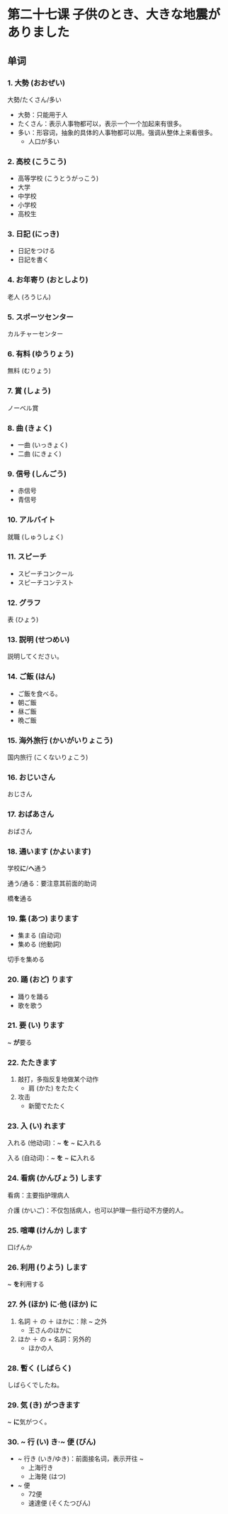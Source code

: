 # 第二十七课 子供のとき、大きな地震がありました
## 单词
### 1. 大勢 (おおぜい)
大勢/たくさん/多い

* 大勢：只能用于人
* たくさん：表示人事物都可以，表示一个一个加起来有很多。
* 多い：形容词，抽象的具体的人事物都可以用。强调从整体上来看很多。
	* 人口が多い
	
### 2. 高校 (こうこう)
* 高等学校 (こうとうがっこう)
* 大学
* 中学校
* 小学校
* 高校生

### 3. 日記 (にっき)
* 日記をつける
* 日記を書く

### 4. お年寄り (おとしより)
老人 (ろうじん)

### 5. スポーツセンター
カルチャーセンター

### 6. 有料 (ゆうりょう)
無料 (むりょう)

### 7. 賞 (しょう)
ノーベル賞

### 8. 曲 (きょく)
* 一曲 (いっきょく)
* 二曲 (にきょく)

### 9. 信号 (しんごう)
* 赤信号
* 青信号

### 10. アルバイト
就職 (しゅうしょく)

### 11. スピーチ
* スピーチコンクール
* スピーチコンテスト

### 12. グラフ
表 (ひょう)

### 13. 説明 (せつめい)
説明してください。

### 14. ご飯 (はん)
* ご飯を食べる。
* 朝ご飯
* 昼ご飯
* 晩ご飯

### 15. 海外旅行 (かいがいりょこう)
国内旅行 (こくないりょこう)

### 16. おじいさん
おじさん

### 17. おばあさん
おばさん

### 18. 通います (かよいます)
学校**に**/**へ**通う    

通う/通る：要注意其前面的助词

橋**を**通る

### 19. 集 (あつ) まります
* 集まる (自动词)
* 集める (他動詞)

切手を集める

### 20. 踊 (おど) ります
* 踊りを踊る
* 歌を歌う

### 21. 要 (い) ります
~ **が**要る

### 22. たたきます
1. 敲打，多指反复地做某个动作
	* 肩 (かた) をたたく 
2. 攻击
	* 新聞でたたく

### 23. 入 (い) れます
入れる (他动词)：~ **を** ~ **に**入れる

入る (自动词)：~ **を** ~ **に**入れる

### 24. 看病 (かんびょう) します
看病：主要指护理病人

介護 (かいご)：不仅包括病人，也可以护理一些行动不方便的人。

### 25. 喧嘩 (けんか) します
口げんか

### 26. 利用 (りよう) します
~ **を**利用する

### 27. 外 (ほか) に·他 (ほか) に
1. 名詞 ＋ の ＋ ほかに：除 ~ 之外
	* 王さんのほかに
2. ほか ＋ の + 名詞：另外的
	* ほかの人

### 28. 暫く (しばらく)
しばらくでしたね。

### 29. 気 (き) がつきます
~ **に**気がつく。

### 30. ~ 行 (い) き·~ 便 (びん)
* ~ 行き (いき/ゆき)：前面接名词，表示开往 ~
	* 上海行き
	* 上海発 (はつ)
* ~ 便
	* 72便
	* 速達便 (そくたつびん)